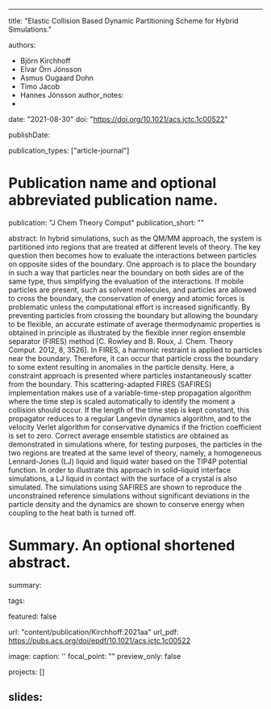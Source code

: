 
---
title: "Elastic Collision Based Dynamic Partitioning Scheme for Hybrid Simulations."

authors:
- Björn Kirchhoff  
- Elvar Örn Jónsson 
- Asmus Ougaard Dohn 
- Timo Jacob  
- Hannes Jónsson 
author_notes:
- 
date: "2021-08-30"
doi: "https://doi.org/10.1021/acs.jctc.1c00522"


publishDate: 

publication_types: ["article-journal"]



# Publication name and optional abbreviated publication name.
publication: "J Chem Theory Comput"
publication_short: ""

abstract: In hybrid simulations, such as the QM/MM approach, the system is partitioned into regions that are treated at different levels of theory. The key question then becomes how to evaluate the interactions between particles on opposite sides of the boundary. One approach is to place the boundary in such a way that particles near the boundary on both sides are of the same type, thus simplifying the evaluation of the interactions. If mobile particles are present, such as solvent molecules, and particles are allowed to cross the boundary, the conservation of energy and atomic forces is problematic unless the computational effort is increased significantly. By preventing particles from crossing the boundary but allowing the boundary to be flexible, an accurate estimate of average thermodynamic properties is obtained in principle as illustrated by the flexible inner region ensemble separator (FIRES) method [C. Rowley and B. Roux, J. Chem. Theory Comput. 2012, 8, 3526]. In FIRES, a harmonic restraint is applied to particles near the boundary. Therefore, it can occur that particle cross the boundary to some extent resulting in anomalies in the particle density. Here, a constraint approach is presented where particles instantaneously scatter from the boundary. This scattering-adapted FIRES (SAFIRES) implementation makes use of a variable-time-step propagation algorithm where the time step is scaled automatically to identify the moment a collision should occur. If the length of the time step is kept constant, this propagator reduces to a regular Langevin dynamics algorithm, and to the velocity Verlet algorithm for conservative dynamics if the friction coefficient is set to zero. Correct average ensemble statistics are obtained as demonstrated in simulations where, for testing purposes, the particles in the two regions are treated at the same level of theory, namely, a homogeneous Lennard-Jones (LJ) liquid and liquid water based on the TIP4P potential function. In order to illustrate this approach in solid–liquid interface simulations, a LJ liquid in contact with the surface of a crystal is also simulated. The simulations using SAFIRES are shown to reproduce the unconstrained reference simulations without significant deviations in the particle density and the dynamics are shown to conserve energy when coupling to the heat bath is turned off.

# Summary. An optional shortened abstract.
summary:

tags:

featured: false

url: "content/publication/Kirchhoff:2021aa"
url_pdf: https://pubs.acs.org/doi/epdf/10.1021/acs.jctc.1c00522

image:
  caption: '[](./featured.jpg)'
  focal_point: ""
  preview_only: false

projects: []

slides: 
---

